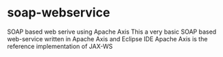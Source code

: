 # soap-webservice
SOAP based web serive using Apache Axis
This a very basic SOAP based web-service written in Apache Axis and Eclipse IDE
Apache Axis is the reference implementation of JAX-WS
